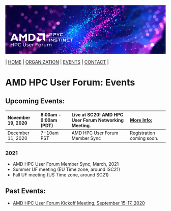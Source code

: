<img src="../images/Smaller-AMDHPCUserTraining_header.png" alt="Comet Rack View" width="700px" />


| [HOME](https://amdhpcuserforum.github.io) | [ORGANIZATION](https://amdhpcuserforum.github.io/organization) | [EVENTS](https://amdhpcuserforum.github.io/events) | [CONTACT](https://amdhpcuserforum.github.io/contact) |


# AMD HPC User Forum: Events

## Upcoming Events:
| November 19, 2020 |  8:00am - 9:00am (PDT) | Live at SC20! AMD HPC User Forum Networking Meeting.| [More Info:](https://na.eventscloud.com/website/19100/) |
| :---- | :---- | :---- | :---- |
| December 11, 2020 | 7-10am PST | AMD HPC User Forum Member Sync | Registration coming soon. |

### 2021
* AMD HPC User Forum Member Sync, March, 2021
* Summer UF meeting (EU Time zone, around ISC21)
* Fall  UF meeting (US Time zone, around SC21)


## Past Events:
* [AMD HPC User Forum Kickoff Meeting, September 15-17, 2020](https://amdhpcuserforum.github.io/events/kickoff)



